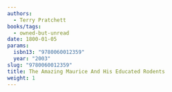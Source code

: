 ```yaml
---
authors:
  - Terry Pratchett
books/tags:
  - owned-but-unread
date: 1800-01-05
params:
  isbn13: "9780060012359"
  year: "2003"
slug: "9780060012359"
title: The Amazing Maurice And His Educated Rodents
weight: 1
---
```


<!--more-->
